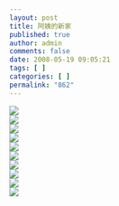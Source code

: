 ```yaml
---
layout: post
title: 阿姨的新家
published: true
author: admin
comments: false
date: 2008-05-19 09:05:21
tags: [ ]
categories: [ ]
permalink: "862"
---
```

![][1]  
![][2]  
![][3]  
![][4]  
![][5]  
![][6]  
![][7]  
![][8]  
![][9]  
![][10]

 [1]: http://xujianian.com/jx/blog/UploadFiles/2008-5/519338578.jpg
 [2]: http://xujianian.com/jx/blog/UploadFiles/2008-5/519499418.jpg
 [3]: http://xujianian.com/jx/blog/UploadFiles/2008-5/519138956.jpg
 [4]: http://xujianian.com/jx/blog/UploadFiles/2008-5/519964909.jpg
 [5]: http://xujianian.com/jx/blog/UploadFiles/2008-5/519554171.jpg
 [6]: http://xujianian.com/jx/blog/UploadFiles/2008-5/519730831.jpg
 [7]: http://xujianian.com/jx/blog/UploadFiles/2008-5/519904855.jpg
 [8]: http://xujianian.com/jx/blog/UploadFiles/2008-5/519275228.jpg
 [9]: http://xujianian.com/jx/blog/UploadFiles/2008-5/519966598.jpg
 [10]: http://xujianian.com/jx/blog/UploadFiles/2008-5/519670846.jpg